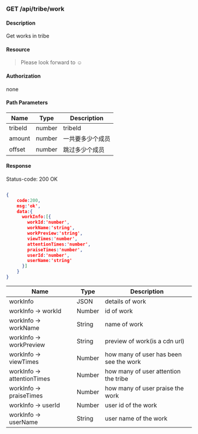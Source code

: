 ### GET /api/tribe/work

#### Description
Get works in tribe
#### Resource
 > Please look forward to ☺

#### Authorization
none

#### Path Parameters
|Name|Type|Description| 
|----|---|---|
| tribeId |number| tribeId| 
| amount |number| 一共要多少个成员 |
| offset |number| 跳过多少个成员 | 


#### Response
Status-code: 200 OK

```json

{   
    code:200,
    msg:'ok',
    data:{
      workInfo:[{
        workId:'number',
        workName:'string',
        workPreview:'string',
        viewTimes:'number',
        attentionTimes:'number',
        praiseTimes:'number',
        userId:'number',
        userName:'string'
      }]
    }
}
```

|Name|Type|Description| 
|----|----|--- | 
| workInfo |   JSON  | details of work | 
| workInfo -> workId |   Number  | id of work | 
| workInfo -> workName |   String  | name of work | 
| workInfo -> workPreview |   String  | preview of work(is a cdn url) | 
| workInfo -> viewTimes |   Number  | how many of user has been see the work| 
| workInfo -> attentionTimes |   Number  | how many of user attention the tribe| 
|workInfo -> praiseTimes  |  Number|  how many of user praise the work   |
|workInfo -> userId  |  Number |  user id of the work   |
|workInfo -> userName  |  String |  user name of the work   |
 